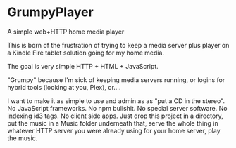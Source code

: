 # GrumpyPlayer

A simple web+HTTP home media player

This is born of the frustration of trying to keep a media server plus
player on a Kindle Fire tablet solution going for my home media.

The goal is very simple HTTP + HTML + JavaScript.

"Grumpy" because I'm sick of keeping media servers running, or logins
for hybrid tools (looking at you, Plex), or....

I want to make it as simple to use and admin as as "put a CD in the
stereo". No JavaScript frameworks. No npm bullshit. No special server
software. No indexing id3 tags. No client side apps. Just drop this
project in a directory, put the music in a Music folder underneath
that, serve the whole thing in whatever HTTP server you were already
using for your home server, play the music.

